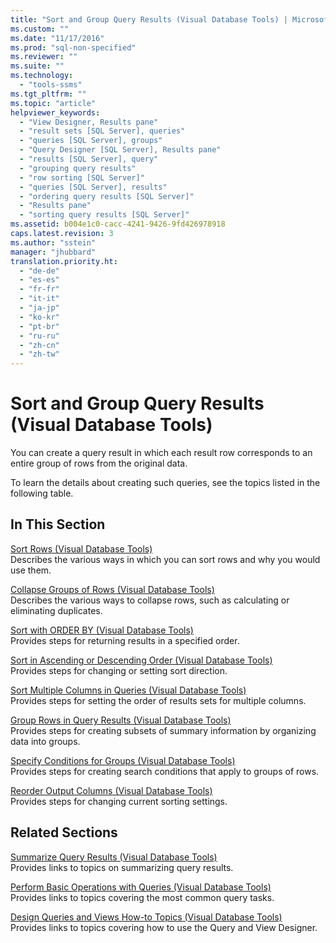 ```yaml
---
title: "Sort and Group Query Results (Visual Database Tools) | Microsoft Docs"
ms.custom: ""
ms.date: "11/17/2016"
ms.prod: "sql-non-specified"
ms.reviewer: ""
ms.suite: ""
ms.technology: 
  - "tools-ssms"
ms.tgt_pltfrm: ""
ms.topic: "article"
helpviewer_keywords: 
  - "View Designer, Results pane"
  - "result sets [SQL Server], queries"
  - "queries [SQL Server], groups"
  - "Query Designer [SQL Server], Results pane"
  - "results [SQL Server], query"
  - "grouping query results"
  - "row sorting [SQL Server]"
  - "queries [SQL Server], results"
  - "ordering query results [SQL Server]"
  - "Results pane"
  - "sorting query results [SQL Server]"
ms.assetid: b004e1c0-cacc-4241-9426-9fd426978918
caps.latest.revision: 3
ms.author: "sstein"
manager: "jhubbard"
translation.priority.ht: 
  - "de-de"
  - "es-es"
  - "fr-fr"
  - "it-it"
  - "ja-jp"
  - "ko-kr"
  - "pt-br"
  - "ru-ru"
  - "zh-cn"
  - "zh-tw"
---
```

# Sort and Group Query Results (Visual Database Tools)
You can create a query result in which each result row corresponds to an entire group of rows from the original data.  
  
To learn the details about creating such queries, see the topics listed in the following table.  
  
## In This Section  
[Sort Rows &#40;Visual Database Tools&#41;](../ssms/sort-rows--visual-database-tools-.md)  
Describes the various ways in which you can sort rows and why you would use them.  
  
[Collapse Groups of Rows &#40;Visual Database Tools&#41;](../ssms/collapse-groups-of-rows--visual-database-tools-.md)  
Describes the various ways to collapse rows, such as calculating or eliminating duplicates.  
  
[Sort with ORDER BY &#40;Visual Database Tools&#41;](../ssms/sort-with-order-by--visual-database-tools-.md)  
Provides steps for returning results in a specified order.  
  
[Sort in Ascending or Descending Order &#40;Visual Database Tools&#41;](../ssms/sort-in-ascending-or-descending-order--visual-database-tools-.md)  
Provides steps for changing or setting sort direction.  
  
[Sort Multiple Columns in Queries &#40;Visual Database Tools&#41;](../ssms/sort-multiple-columns-in-queries--visual-database-tools-.md)  
Provides steps for setting the order of results sets for multiple columns.  
  
[Group Rows in Query Results &#40;Visual Database Tools&#41;](../ssms/group-rows-in-query-results--visual-database-tools-.md)  
Provides steps for creating subsets of summary information by organizing data into groups.  
  
[Specify Conditions for Groups &#40;Visual Database Tools&#41;](../ssms/specify-conditions-for-groups--visual-database-tools-.md)  
Provides steps for creating search conditions that apply to groups of rows.  
  
[Reorder Output Columns &#40;Visual Database Tools&#41;](../ssms/reorder-output-columns--visual-database-tools-.md)  
Provides steps for changing current sorting settings.  
  
## Related Sections  
[Summarize Query Results &#40;Visual Database Tools&#41;](../ssms/summarize-query-results--visual-database-tools-.md)  
Provides links to topics on summarizing query results.  
  
[Perform Basic Operations with Queries &#40;Visual Database Tools&#41;](../ssms/perform-basic-operations-with-queries--visual-database-tools-.md)  
Provides links to topics covering the most common query tasks.  
  
[Design Queries and Views How-to Topics &#40;Visual Database Tools&#41;](../ssms/design-queries-and-views-how-to-topics--visual-database-tools-.md)  
Provides links to topics covering how to use the Query and View Designer.  
  
